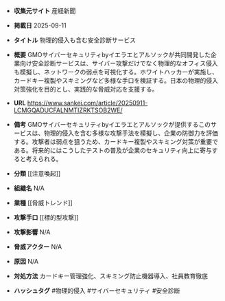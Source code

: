 - **収集元サイト**
産経新聞

- **掲載日**
2025-09-11

- **タイトル**
物理的侵入も含む安全診断サービス

- **概要**
GMOサイバーセキュリティbyイエラエとアルソックが共同開発した企業向け安全診断サービスは、サイバー攻撃だけでなく物理的なオフィス侵入も模擬し、ネットワークの弱点を可視化する。ホワイトハッカーが実施し、カードキー複製やスキミングなど多様な手口を検証する。日本の物理的侵入対策強化を目的とし、実践的な脅威対応を支援する。

- **URL**
https://www.sankei.com/article/20250911-LCMGQADUCFALNMTIZRKTSOB2WE/

- **備考**
GMOサイバーセキュリティbyイエラエとアルソックが提供するこのサービスは、物理的侵入を含む多様な攻撃手法を模擬し、企業の防御力を評価する。攻撃者は弱点を狙うため、カードキー複製やスキミング対策が重要である。将来的にはこうしたテストの普及が企業のセキュリティ向上に寄与すると考えられる。

- **分類**
[[注意喚起]]

- **組織名**
N/A

- **業種**
[[脅威トレンド]]

- **攻撃手口**
[[標的型攻撃]]

- **攻撃影響**
N/A

- **脅威アクター**
N/A

- **原因**
N/A

- **対処方法**
カードキー管理強化、スキミング防止機器導入、社員教育徹底

- **ハッシュタグ**
#物理的侵入 #サイバーセキュリティ #安全診断
